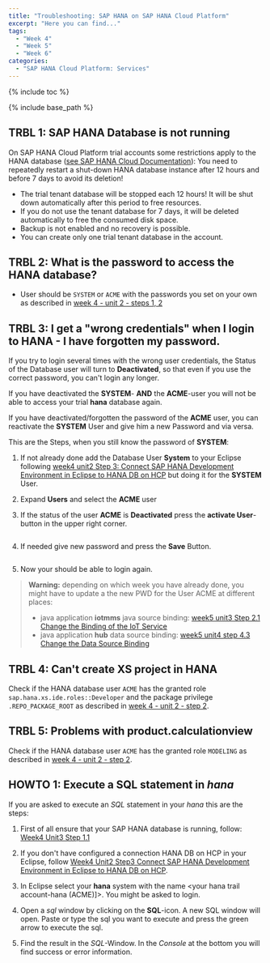 ```yaml
---
title: "Troubleshooting: SAP HANA on SAP HANA Cloud Platform"
excerpt: "Here you can find..."
tags:
  - "Week 4"
  - "Week 5"
  - "Week 6"
categories:
  - "SAP HANA Cloud Platform: Services"
---
```


<a name="top"/>

{% include toc %}

{% include base_path %}

## TRBL 1: SAP HANA Database is not running

On SAP HANA Cloud Platform trial accounts some restrictions apply to the HANA database ([see SAP HANA Cloud Documentation](https://help.hana.ondemand.com/help/frameset.htm?920f2440fad245da93604c2623f0426a.html)):
You need to repeatedly restart a shut-down HANA database instance after 12 hours and before 7 days to avoid its deletion!

-   The trial tenant database will be stopped each 12 hours! It will be shut down automatically after this period to free resources.
-   If you do not use the tenant database for 7 days, it will be deleted automatically to free the consumed disk space.
-   Backup is not enabled and no recovery is possible.
-   You can create only one trial tenant database in the account.

## TRBL 2: What is the password to access the HANA database?

-   User should be `SYSTEM` or `ACME` with the passwords you set on your own as described in [week 4 - unit 2 - steps 1, 2]({{base_path}}/week-4/unit-2/)

## TRBL 3: I get a "wrong credentials" when I login to HANA - I have forgotten my password. 

If you try to login several times with the wrong user credentials, the Status of the Database user will turn to **Deactivated**, so that even if you use the correct password, you can't login any longer. 

If you have deactivated the **SYSTEM**- **AND** the **ACME**-user you will not be able to access your trial **hana** database again. 

If you have deactivated/forgotten the password of the **ACME** user, you can reactivate the **SYSTEM** User and give him a new Password and via versa. 

This are the Steps, when you still know the password of **SYSTEM**:

1. If not already done add the Database User **System** to your Eclipse following [week4 unit2 Step 3: Connect SAP HANA Development Environment in Eclipse to HANA DB on HCP]({{base_path}}/week-4/unit-2/#step-3-connect-sap-hana-development-environment-in-eclipse-to-hana-db-on-hcp) but doing it for the **SYSTEM** User. 
2. Expand **Users** and select the **ACME** user
3. If the status of the user **ACME** is **Deactivated** press the **activate User**-button in the upper right corner.
    
	<img src="{{base_path}}/troubleshooting/images/trbl-hana/trbl3/pic01--deactivateduser.png" alt="" with="640px" />
	
4. If needed give new password and press the **Save** Button. 	

	<img src="{{base_path}}/troubleshooting/images/trbl-hana/trbl3/pic02--changepwd.png" alt="" with="640px" />

5. Now your should be able to login again. 

> **Warning:** depending on which week you have already done, you might have to update a the new PWD for the User ACME at different places:
> 
> - java application **iotmms** java source binding: [week5 unit3 Step 2.1 Change the Binding of the IoT Service]({{base_path}}/week-5/unit-3/#change-the-binding-of-the-iot-service)
> - java application **hub**  data source binding: [week5 unit4 step 4.3 Change the Data Source Binding]({{base_path}}/week-5/unit-4/#change-the-data-source-binding)


## TRBL 4: Can't create XS project in HANA

Check if the HANA database user `ACME` has the granted role `sap.hana.xs.ide.roles::Developer` and the package privilege `.REPO_PACKAGE_ROOT` as described in [week 4 - unit 2 - step 2]({{base_path}}/week-4/unit-2/#step-2-create-database-user-acme-in-sap-hana-cockpit).

## TRBL 5: Problems with product.calculationview

Check if the HANA database user `ACME` has the granted role `MODELING` as described in [week 4 - unit 2 - step 2]({{base_path}}/week-4/unit-2/#step-2-create-database-user-acme-in-sap-hana-cockpit).

## HOWTO 1: Execute a SQL statement in _hana_

If you are asked to execute an _SQL_ statement in your _hana_ this are the steps:

1.  First of all ensure that your SAP HANA database is running,  follow: [Week4 Unit3 Step 1.1]({{base_path}}/week-4/unit-3#step-11-ensure-that-your-sap-hana-database-is-running)
2.  If you don't have configured a connection HANA DB on HCP in your Eclipse, follow [Week4 Unit2 Step3 Connect SAP HANA Development Environment in Eclipse to HANA DB on HCP]({{base_path}}/week-4/unit-2#step-3-connect-sap-hana-development-environment-in-eclipse-to-hana-db-on-hcp).
3.  In Eclipse select your **hana** system with the name &lt;your hana trail account-hana (ACME)]>. You might be asked to login.
4.  Open a _sql_ window by clicking on the **SQL**-icon. A new SQL window will open. Paste or type the sql you want to execute and press the green arrow to execute the sql.
    <img src="{{base_path}}/troubleshooting/images/trbl-hana/howto1/pic01--executesql.png" alt="" with="640px" />
5.  Find the result in the _SQL_-Window. In the _Console_ at the bottom you will find success or error information.

    <img src="{{base_path}}/troubleshooting/images/trbl-hana/howto1/pic02--sqlresult.png" alt="" with="640px" />
